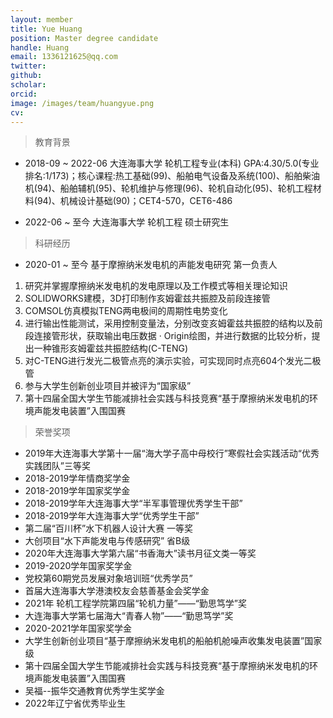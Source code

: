 ```yaml
---
layout: member
title: Yue Huang
position: Master degree candidate
handle: Huang
email: 1336121625@qq.com
twitter: 
github: 
scholar:
orcid: 
image: /images/team/huangyue.png
cv: 
---
```


> 教育背景

- 2018-09 ~ 2022-06 大连海事大学 轮机工程专业(本科) GPA:4.30/5.0(专业排名:1/173)；核心课程:热工基础(99)、船舶电气设备及系统(100)、船舶柴油机(94)、船舶辅机(95)、轮机维护与修理(96)、轮机自动化(95)、轮机工程材料(94)、机械设计基础(90)；CET4-570，CET6-486

- 2022-06 ~ 至今 大连海事大学 轮机工程 硕士研究生

> 科研经历

- 2020-01 ~ 至今 基于摩擦纳米发电机的声能发电研究 第一负责人

1. 研究并掌握摩擦纳米发电机的发电原理以及工作模式等相关理论知识
2. SOLIDWORKS建模，3D打印制作亥姆霍兹共振腔及前段连接管
3. COMSOL仿真模拟TENG两电极间的周期性电势变化
4. 进行输出性能测试，采用控制变量法，分别改变亥姆霍兹共振腔的结构以及前段连接管形状，获取输出电压数据 · Origin绘图，并进行数据的比较分析，提出一种锥形亥姆霍兹共振腔结构(C-TENG)
5. 对C-TENG进行发光二极管点亮的演示实验，可实现同时点亮604个发光二极管
6. 参与大学生创新创业项目并被评为“国家级”
7. 第十四届全国大学生节能减排社会实践与科技竞赛“基于摩擦纳米发电机的环境声能发电装置”入围国赛

> 荣誉奖项

- 2019年大连海事大学第十一届“海大学子高中母校行”寒假社会实践活动“优秀实践团队”三等奖 
- 2018-2019学年情商奖学金
- 2018-2019学年国家奖学金 
- 2018-2019学年大连海事大学“半军事管理优秀学生干部” 
- 2018-2019学年大连海事大学“优秀学生干部” 
- 第二届“百川杯”水下机器人设计大赛 一等奖 
- 大创项目“水下声能发电与传感研究” 省B级
- 2020年大连海事大学第六届“书香海大”读书月征文类一等奖 
- 2019-2020学年国家奖学金
- 党校第60期党员发展对象培训班“优秀学员”
- 首届大连海事大学港澳校友会慈善基金会奖学金 
- 2021年 轮机工程学院第四届“轮机力量”——“勤思笃学”奖
- 大连海事大学第七届海大“青春人物”——“勤思笃学”奖
- 2020-2021学年国家奖学金 
- 大学生创新创业项目“基于摩擦纳米发电机的船舶机舱噪声收集发电装置”国家级 
- 第十四届全国大学生节能减排社会实践与科技竞赛“基于摩擦纳米发电机的环境声能发电装置”入围国赛 
- 吴福--振华交通教育优秀学生奖学金
- 2022年辽宁省优秀毕业生
